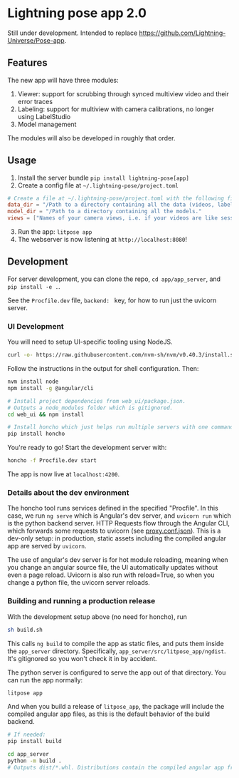 # Lightning pose app 2.0

Still under development. Intended to replace https://github.com/Lightning-Universe/Pose-app.

## Features

The new app will have three modules:
1. Viewer: support for scrubbing through synced multiview video and their error traces
2. Labeling: support for multiview with camera calibrations, no longer using LabelStudio 
3. Model management

The modules will also be developed in roughly that order.

## Usage

1. Install the server bundle `pip install lightning-pose[app]`
2. Create a config file at `~/.lightning-pose/project.toml`
```toml
# Create a file at ~/.lightning-pose/project.toml with the following fields.
data_dir = "/Path to a directory containing all the data (videos, labels, etc)."
model_dir = "/Path to a directory containing all the models."
views = ["Names of your camera views, i.e. if your videos are like session1_top.mp4 then write:", "top"]
```
3. Run the app: `litpose app`
4. The webserver is now listening at `http://localhost:8080`!

## Development

For server development, you can clone the repo, `cd app/app_server`, and `pip install -e .`.

See the `Procfile.dev` file, `backend: ` key, for how to run just the uvicorn server.

### UI Development

You will need to setup UI-specific tooling using NodeJS.

```bash
curl -o- https://raw.githubusercontent.com/nvm-sh/nvm/v0.40.3/install.sh | bash
```

Follow the instructions in the output for shell configuration. 
Then:

```bash
nvm install node
npm install -g @angular/cli

# Install project dependencies from web_ui/package.json.
# Outputs a node_modules folder which is gitignored.
cd web_ui && npm install

# Install honcho which just helps run multiple servers with one command.
pip install honcho
```
You're ready to go! Start the development server with:

```bash
honcho -f Procfile.dev start
```

The app is now live at `localhost:4200`.

### Details about the dev environment

The honcho tool runs services defined in the specified "Procfile". In this case, we run `ng serve`
which is Angular's dev server, and `uvicorn run` which is the python backend server. HTTP Requests flow through the Angular CLI, which forwards some requests to uvicorn (see [proxy.conf.json](web_ui/src/proxy.conf.json)).
This is a dev-only setup: in production, static assets including the compiled angular app are served by `uvicorn`.

The use of angular's dev server is for hot module reloading, meaning when you change an angular source file, the UI automatically updates without even a page reload.
Uvicorn is also run with reload=True, so when you change a python file, the uvicorn server reloads.

### Building and running a production release

With the development setup above (no need for honcho), run
```bash
sh build.sh
```

This calls `ng build` to compile the app as static files, and puts them inside the `app_server` directory. Specifically, `app_server/src/litpose_app/ngdist`. It's gitignored so you won't check it in by accident.

The python server is configured to serve the app out of that directory. You can run the app normally:
```bash
litpose app
```

And when you build a release of `litpose_app`, the package will include the compiled angular app files,
as this is the default behavior of the build backend.


```bash
# If needed:
pip install build

cd app_server
python -m build .
# Outputs dist/*.whl. Distributions contain the compiled angular app from build.sh.
```
